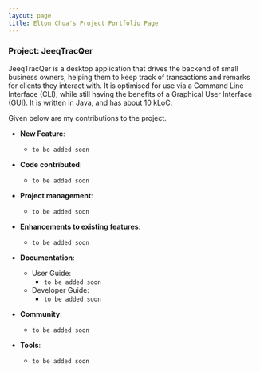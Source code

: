 ```yaml
---
layout: page
title: Elton Chua's Project Portfolio Page
---
```


### Project: JeeqTracQer

JeeqTracQer is a desktop application that drives the backend of small business owners, helping them to keep track of transactions and remarks for clients they interact with.
It is optimised for use via a Command Line Interface (CLI), while still having the benefits of a Graphical User Interface (GUI). It is written in Java, and has about 10 kLoC.

Given below are my contributions to the project.

* **New Feature**:
  * `to be added soon`

* **Code contributed**:
  * `to be added soon`

* **Project management**:
  * `to be added soon`

* **Enhancements to existing features**:
  * `to be added soon`

* **Documentation**:
  * User Guide:
    * `to be added soon`
  * Developer Guide:
    * `to be added soon`

* **Community**:
  * `to be added soon`

* **Tools**:
  * `to be added soon`
